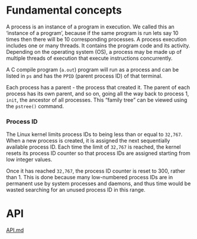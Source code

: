 # Fundamental concepts

A process is an instance of a program in execution. We called this an ‘instance of a program’, because if the same program is run lets say 10 times then there will be 10 corresponding processes. A process execution includes one or many threads. It contains the program code and its activity. Depending on the operating system (OS), a process may be made up of multiple threads of execution that execute instructions concurrently.

A C compile program (``a.out``) program will run as a process and can be listed in ``ps`` and has the ``PPID`` (parent process ID) of that terminal.

Each process has a parent - the process that created it. The parent of each process has its own parent, and so on, going all the way back to process 1, ``init``, the ancestor of all processes. This “family tree” can be viewed using the ``pstree()`` command.

### Process ID

The Linux kernel limits process IDs to being less than or equal to ``32,767``. When a new process is created, it is assigned the next sequentially available process ID. Each time the limit of ``32,767`` is reached, the kernel resets its process ID counter so that process IDs are assigned starting from low integer values.

Once it has reached ``32,767``, the process ID counter is reset to 300, rather than 1. This is done because many low-numbered process IDs are in permanent use by system processes and daemons, and thus time would be wasted searching for an unused process ID in this range.

# API

[API.md](https://github.com/TranPhucVinh/C/blob/master/Physical%20layer/Process/API.md)